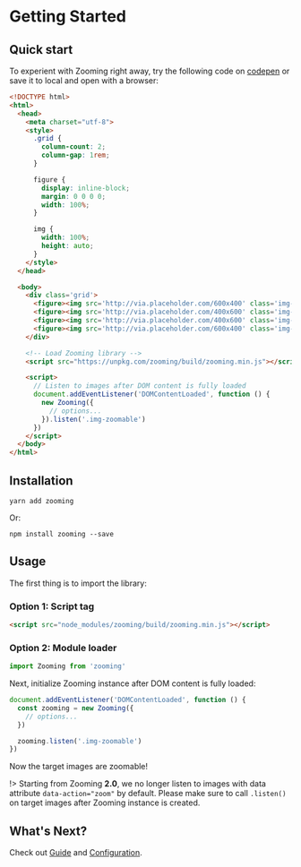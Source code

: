 # Getting Started

## Quick start

To experient with Zooming right away, try the following code on [codepen](https://codepen.io/kingdido999/pen/rpYrKV) or save it to local and open with a browser:

```html
<!DOCTYPE html>
<html>
  <head>
    <meta charset="utf-8">
    <style>
      .grid {
        column-count: 2;
        column-gap: 1rem;
      }

      figure {
        display: inline-block;
        margin: 0 0 0 0;
        width: 100%;
      }

      img {
        width: 100%;
        height: auto;
      }
    </style>
  </head>

  <body>
    <div class='grid'>
      <figure><img src='http://via.placeholder.com/600x400' class='img-zoomable' /></figure>
      <figure><img src='http://via.placeholder.com/400x600' class='img-zoomable' /></figure>
      <figure><img src='http://via.placeholder.com/400x600' class='img-zoomable' /></figure>
      <figure><img src='http://via.placeholder.com/600x400' class='img-zoomable' /></figure>
    </div>

    <!-- Load Zooming library -->
    <script src="https://unpkg.com/zooming/build/zooming.min.js"></script>

    <script>
      // Listen to images after DOM content is fully loaded
      document.addEventListener('DOMContentLoaded', function () {
        new Zooming({
          // options...
        }).listen('.img-zoomable')
      })
    </script>
  </body>
</html>
```

## Installation

```
yarn add zooming
```

Or:

```
npm install zooming --save
```

## Usage

The first thing is to import the library:

### Option 1: Script tag

```html
<script src="node_modules/zooming/build/zooming.min.js"></script>
```

### Option 2: Module loader

```javascript
import Zooming from 'zooming'
```

Next, initialize Zooming instance after DOM content is fully loaded:

```js
document.addEventListener('DOMContentLoaded', function () {
  const zooming = new Zooming({
    // options...
  })

  zooming.listen('.img-zoomable')
})
```

Now the target images are zoomable!

!> Starting from Zooming **2.0**, we no longer listen to images with data attribute `data-action="zoom"` by default. Please make sure to call `.listen()` on target images after Zooming instance is created.

## What's Next?

Check out [Guide](/guide) and [Configuration](/configuration).